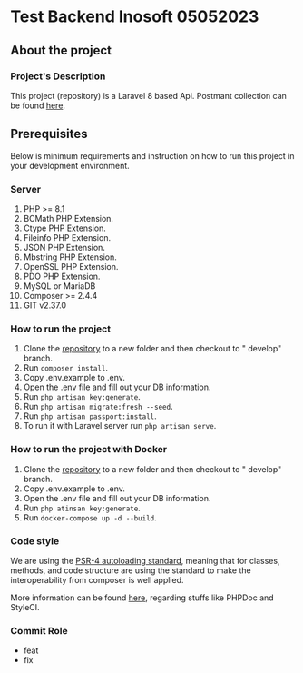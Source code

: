 # Test Backend Inosoft 05052023

## About the project

### Project's Description

This project (repository) is a Laravel 8 based Api.
Postmant collection can be found [here](https://api.postman.com/collections/584149-81fb305a-cb5b-4eaa-9b2c-cafb1076e8a4?access_key=PMAT-01H29F9470SA80PD5NVGQG08EK).

## Prerequisites

Below is minimum requirements and instruction on how to run this project in your development environment.

### Server

1. PHP >= 8.1
2. BCMath PHP Extension.
3. Ctype PHP Extension.
4. Fileinfo PHP Extension.
5. JSON PHP Extension.
6. Mbstring PHP Extension.
7. OpenSSL PHP Extension.
8. PDO PHP Extension.
9. MySQL or MariaDB
10. Composer >= 2.4.4
11. GIT v2.37.0

### How to run the project

1. Clone the [repository](https://github.com/cariuk/test-backend-inosoft-05052020.git) to a new folder and then checkout to "
   develop" branch.
2. Run `composer install`.
3. Copy .env.example to .env.
4. Open the .env file and fill out your DB information.
5. Run `php artisan key:generate`.
6. Run `php artisan migrate:fresh --seed`.
7. Run `php artisan passport:install`.
8. To run it with Laravel server run `php artisan serve`.

### How to run the project with Docker

1. Clone the [repository](https://github.com/cariuk/test-backend-inosoft-05052020.git) to a new folder and then checkout to "
   develop" branch.
2. Copy .env.example to .env.
3. Open the .env file and fill out your DB information.
4. Run `php atinsan key:generate`.
5. Run `docker-compose up -d --build`.

### Code style

We are using
the [PSR-4 autoloading standard](https://github.com/php-fig/fig-standards/blob/master/accepted/PSR-4-autoloader.md),
meaning that for classes, methods, and code structure are using the standard to make the interoperability from composer
is well applied.

More information can be found [here](https://laravel.com/docs/10.x/contributions#coding-style), regarding stuffs like
PHPDoc and StyleCI.

### Commit Role

- feat
- fix
